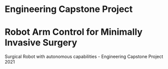 # Engineering Capstone Project
# Robot Arm Control for Minimally Invasive Surgery
Surgical Robot with autonomous capabilities - Engineering Capstone Project 2021 

